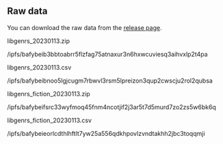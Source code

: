 ## Raw data

You can download the raw data from the [release page](https://github.com/zlib-searcher/raw/releases).

libgenrs_20230113.zip

/ipfs/bafybeib3bbtoabrr5flzfag75atnaxur3n6hxwcuviesq3aihvxlp2t4pa

libgenrs_20230113.csv

/ipfs/bafybeibnoo5lgjcugm7rbwvl3rsm5lpreizon3qup2cwscju2rol2qubsa

libgenrs_fiction_20230113.zip

/ipfs/bafybeifsrc33wyfmoq45fnm4ncotjif2j3ar5t7d5murd7zo2zs5w6bk6q

libgenrs_fiction_20230113.csv

/ipfs/bafybeieorlcdthlhftlt7yw25a556qdkhpovlzvndtakhh2jbc3toqqmji
